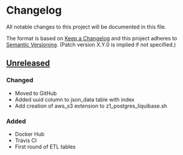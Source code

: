 # Changelog
All notable changes to this project will be documented in this file.

The format is based on [Keep a Changelog](http://keepachangelog.com/en/1.0.0/)
and this project adheres to [Semantic Versioning](http://semver.org/spec/v2.0.0.html). (Patch version X.Y.0 is implied if not specified.)

## [Unreleased](https://github.com/usgs/aqts-capture-db)

### Changed
-   Moved to GitHub
-   Added uuid column to json_data table with index
-   Add creation of aws_s3 extension to z1_postgres_liquibase.sh

### Added
-   Docker Hub
-   Travis CI
-   First round of ETL tables

